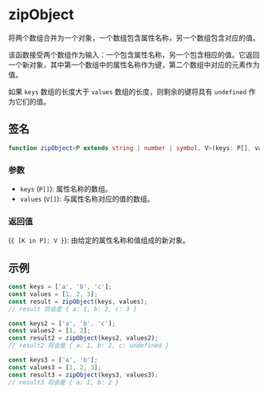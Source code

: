 # zipObject

将两个数组合并为一个对象，一个数组包含属性名称，另一个数组包含对应的值。

该函数接受两个数组作为输入：一个包含属性名称，另一个包含相应的值。它返回一个新对象，其中第一个数组中的属性名称作为键，第二个数组中对应的元素作为值。

如果 `keys` 数组的长度大于 `values` 数组的长度，则剩余的键将具有 `undefined` 作为它们的值。

## 签名

```typescript
function zipObject<P extends string | number | symbol, V>(keys: P[], values: V[]): { [K in P]: V };
```

### 参数

- `keys` (`P[]`): 属性名称的数组。
- `values` (`V[]`): 与属性名称对应的值的数组。

### 返回值

(`{ [K in P]: V }`): 由给定的属性名称和值组成的新对象。

## 示例

```typescript
const keys = ['a', 'b', 'c'];
const values = [1, 2, 3];
const result = zipObject(keys, values);
// result 将会是 { a: 1, b: 2, c: 3 }

const keys2 = ['a', 'b', 'c'];
const values2 = [1, 2];
const result2 = zipObject(keys2, values2);
// result2 将会是 { a: 1, b: 2, c: undefined }

const keys3 = ['a', 'b'];
const values3 = [1, 2, 3];
const result3 = zipObject(keys3, values3);
// result3 将会是 { a: 1, b: 2 }
```
